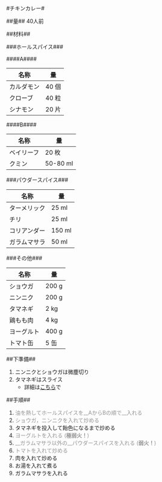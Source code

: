 #チキンカレー#

##量##
40人前

##材料##

###ホールスパイス###

####A####

名称		|量
------------|------
カルダモン	| 40 個
クローブ	| 40 粒
シナモン	| 20 片

####B####

名称		|量
------------|------
ベイリーフ	| 20 枚
クミン		|50-80 ml


###パウダースパイス###

名称		|量
------------|------
ターメリック| 25 ml
チリ		| 25 ml
コリアンダー| 150 ml
ガラムマサラ| 50 ml

###その他###

名称		|量
------------|------
ショウガ	|200 g
ニンニク	|200 g
タマネギ	|2 kg
鶏もも肉	|4 kg
ヨーグルト	|400 g
トマト缶	|5 缶

##下準備##
1. ニンニクとショウガは微塵切り
2. タマネギはスライス
    * 詳細は[こちら](https://github.com/qqm377p9k2/OpenRecipe/blob/master/Onion_Slice.md)で

##手順##
1. <span style="color:#959595">油を熱してホールスパイスを__AからBの順で__入れる</span>
2. <span style="color:#959595">ショウガ，ニンニクを入れて炒める</span>
3. タマネギを投入して飴色になるまで炒める
4. <span style="color:#959595">ヨーグルトを入れる (__極弱火！__)</span>
4. <span style="color:#959595">__ガラムマサラ以外の__パウダースパイスを入れる (__弱火！__) </span>
5. <span style="color:#959595">トマトを入れて炒める </span>
6. 肉を入れて炒める
7. お湯を入れて煮る
8. ガラムマサラを入れる
